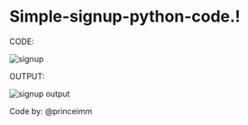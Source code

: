 # Simple-signup-python-code.!
CODE:

![signup](https://user-images.githubusercontent.com/87747058/203385708-04e2909e-4f04-4289-af66-bd1dd91bef0e.png)


OUTPUT:

![signup output](https://user-images.githubusercontent.com/87747058/203385610-3ca7d2d8-897c-404a-a945-e6d62fdafaa0.png)

Code by: @princeimm
